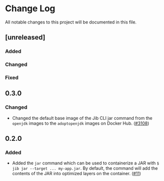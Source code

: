 # Change Log
All notable changes to this project will be documented in this file.

## [unreleased]

### Added

### Changed

### Fixed

## 0.3.0

### Changed
- Changed the default base image of the Jib CLI jar command from the `openjdk` images to the `adoptopenjdk` images on Docker Hub. ([#3108](https://github.com/GoogleContainerTools/jib/pull/3108]))

## 0.2.0

### Added
- Added the `jar` command which can be used to containerize a JAR with `$ jib jar --target ... my-app.jar`. By default, the command will add the contents of the JAR into optimized layers on the container. ([#11](https://github.com/GoogleContainerTools/jib/projects/11))
